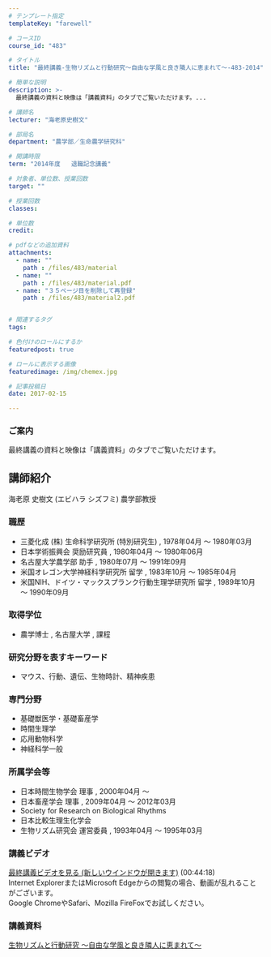 ```yaml
---
# テンプレート指定
templateKey: "farewell"

# コースID
course_id: "483"

# タイトル
title: "最終講義-生物リズムと行動研究〜自由な学風と良き隣人に恵まれて〜-483-2014"

# 簡単な説明
description: >-
  最終講義の資料と映像は「講義資料」のタブでご覧いただけます。...

# 講師名
lecturer: "海老原史樹文"

# 部局名
department: "農学部／生命農学研究科"

# 開講時限
term: "2014年度	退職記念講義"

# 対象者、単位数、授業回数
target: ""

# 授業回数
classes: 

# 単位数
credit: 

# pdfなどの追加資料
attachments: 
  - name: "" 
    path : /files/483/material
  - name: "" 
    path : /files/483/material.pdf
  - name: "３５ページ目を削除して再登録" 
    path : /files/483/material2.pdf


# 関連するタグ
tags:

# 色付けのロールにするか
featuredpost: true

# ロールに表示する画像
featuredimage: /img/chemex.jpg

# 記事投稿日
date: 2017-02-15

---
```

### ご案内 

最終講義の資料と映像は「講義資料」のタブでご覧いただけます。
## 講師紹介

海老原 史樹文 (エビハラ シズフミ) 農学部教授 

### 職歴

  * 三菱化成 (株) 生命科学研究所 (特別研究生) , 1978年04月 ～ 1980年03月
  * 日本学術振興会 奨励研究員 , 1980年04月 ～ 1980年06月
  * 名古屋大学農学部 助手 , 1980年07月 ～ 1991年09月
  * 米国オレゴン大学神経科学研究所 留学 , 1983年10月 ～ 1985年04月
  * 米国NIH、ドイツ・マックスプランク行動生理学研究所 留学 , 1989年10月 ～ 1990年09月

### 取得学位

  * 農学博士 , 名古屋大学 , 課程

### 研究分野を表すキーワード

  * マウス、行動、遺伝、生物時計、精神疾患

### 専門分野

  * 基礎獣医学・基礎畜産学
  * 時間生理学
  * 応用動物科学
  * 神経科学一般

### 所属学会等

  * 日本時間生物学会 理事 , 2000年04月 ～ 
  * 日本畜産学会 理事 , 2009年04月 ～ 2012年03月
  * Society for Research on Biological Rhythms
  * 日本比較生理生化学会
  * 生物リズム研究会 運営委員 , 1993年04月 ～ 1995年03月
### 講義ビデオ


[ 最終講義ビデオを見る (新しいウインドウが開きます)](http://nuvideo.media.nagoya-u.ac.jp/embed/dd5cd81ccd0348fde52c303b83a738f3177c0d2f) (00:44:18)  
Internet ExplorerまたはMicrosoft Edgeからの閲覧の場合、動画が乱れることがございます。  
Google ChromeやSafari、Mozilla FireFoxでお試しください。 

### 講義資料


[生物リズムと行動研究 〜自由な学風と良き隣人に恵まれて〜](/files/483/material2.pdf) 
